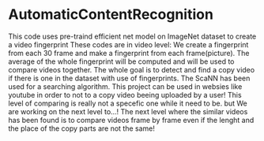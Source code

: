 # AutomaticContentRecognition
This code uses pre-traind efficient net model on ImageNet dataset to create a video fingerprint These codes are in video level: We create a fingerprint from each 30 frame and make a fingerprint from each frame(picture). The average of the whole fingerprint will be computed and will be used to compare videos together. The whole goal is to detect and find a copy video if there is one in the dataset with use of fingerprints. The ScaNN has been used for a searching algorithm. This project can be used in websies like youtube in order to not to a copy video beeing uploaded by a user! This level of comparing is really not a specefic one while it need to be. but We are working on the next level to...! The next level where the similar videos has been found is to compare videos frame by frame even if the lenght and the place of the copy parts are not the same!
